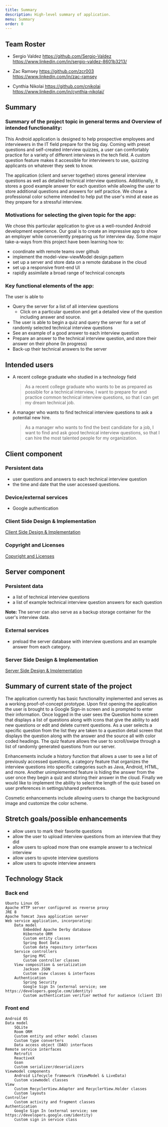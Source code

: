 ```yaml
---
title: Summary
description: High-level summary of application.
menu: Summary
order: 0
---
```


## Team Roster

* Sergio Valdez
<https://github.com/Sergio-Valdez>
<https://www.linkedin.com/in/sergio-valdez-8601b3213/>

* Zac Ramsey
  <https://github.com/zcr003>
  <https://www.linkedin.com/in/zac-ramsey>  

* Cynthia Nikolai
  <https://github.com/cnikolai>
  <https://www.linkedin.com/in/cynthia-nikolai/>

## Summary

### Summary of the project topic in general terms and Overview of intended functionality:
This Android application is designed to help prospective employees and interviewers in the IT field prepare for the big day. Coming with preset questions and self-created interview quizzes, a user can comfortably practice for a variety of different interviews in the tech field. A custom question feature makes it accessible for interviewers to use, quizzing applicants on whatever they seek to know. 

The application (client and server together) stores general interview questions as well as detailed technical interview questions. Additionally, it stores a good example answer for each question while allowing the user to store additional questions and answers for self practice. We chose a professional color scheme intended to help put the user's mind at ease as they prepare for a stressful interview.

### Motivations for selecting the given topic for the app:
We chose this particular application to give us a well-rounded Android development experience. Our goal is to create an impressive app to show an employer while conveniently preparing us for interview day. Some major take-a-ways from this project have been learning how to: 
* coordinate with remote teams over github 
* implement the model-view-viewModel design pattern
* set up a server and store data on a remote database in the cloud 
* set up a responsive front-end UI
* rapidly assimilate a broad range of technical concepts


### Key functional elements of the app:
 The user is able to 
* Query the server for a list of all interview questions
  * Click on a particular question and get a detailed view of the question including answer and source.
* The user is able to begin a quiz and query the server for a set of randomly selected technical interview questions
* See an example of a good answer to each interview question
* Prepare an answer to the technical interview question, and store their answer on their phone (In progress)
* Back-up their technical answers to the server

## Intended users

* A recent college graduate who studied in a technology field

    > As a recent college graduate who wants to be as prepared as possible for a technical interview, I want to prepare for and practice common technical interview questions, so that I can get my dream technical job.

* A manager who wants to find technical interview questions to ask a potential new hire.

    > As a manager who wants to find the best candidate for a job, I want to find and ask good technical interview questions, so that I can hire the most talented people for my organization.

## Client component


### Persistent data

* user questions and answers to each technical interview question
* the time and date that the user accessed questions.   

### Device/external services

* Google authentication

### Client Side Design & Implementation

[Client Side Design & Implementation](client-implementation.md)

### Copyright and Licenses

[Copyright and Licenses](notice.md)


## Server component


### Persistent data

* a list of technical interview questions
* a list of example technical interview question answers for each question

**Note:**
The server can also serve as a backup storage container for the user's interview data. 

### External services
 
* preload the server database with interview questions and an example answer from each category.

### Server Side Design & Implementation

[Server Side Design & Implementation](server-implementation.md)


## Summary of current state of the project

The application currently has basic functionality implemented and serves as a working proof-of-concept prototype. Upon first opening the application the user is brought to a Google Sign-in screen and is prompted to enter their information. Once logged in the user sees the Question home screen that displays a list of questions along with icons that give the ability to add new questions or edit and delete current questions. As a user selects a specific question from the list they are taken to a question detail screen that displays the question along with the answer and the source all with color coded headings. The quiz feature allows the user to scroll/swipe through a list of randomly generated questions from our server. 

Enhancements include a history function that allows a user to see a list of previously accessed questions, a category feature that organizes the interview questions into specific categories such as Java, Android, HTML, and more. Another unimplemented feature is hiding the answer from the user once they begin a quiz and storing their answer in the cloud. Finally we would like to implement the ability to select the length of the quiz based on user preferences in settings/shared preferences.

Cosmetic enhancements include allowing users to change the background image and customize the color scheme.


## Stretch goals/possible enhancements 

* allow users to mark their favorite questions
* allow the user to upload interview questions from an interview that they did
* allow users to upload more than one example answer to a technical interview
* allow users to upvote interview questions 
* allow users to upvote interview answers

## Technology Stack

### Back end

    Ubuntu Linux OS
    Apache HTTP server configured as reverse proxy
    JRE 8
    Apache Tomcat Java application server
    Web service application, incorporating:
        Data model
            Embedded Apache Derby database
            Hibernate ORM
            Custom entity classes
            Spring Boot Data
            Custom data repository interfaces
        Service controllers
            Spring MVC
            Custom controller classes
        View composition & serialization
            Jackson JSON
            Custom view classes & interfaces
        Authentication
            Spring Security
            Google Sign In (external service; see https://developers.google.com/identity)
            Custom authentication verifier method for audience (client ID)

### Front end

    Android OS
    Data model
        SQLite
        Room ORM
        Custom entity and other model classes
        Custom type converters
        Data access object (DAO) interfaces
    Remote service interfaces
        Retrofit
        ReactiveX
        Gson
        Custom serializer/deserializers
    Viewmodel components
        Android Lifecycle framework (ViewModel & LiveData)
        Custom viewmodel classes
    View
        Custom RecyclerView.Adapter and RecyclerView.Holder classes
        Custom layouts
    Controller
        Custom activity and fragment classes
    Authentication
        Google Sign In (external service; see https://developers.google.com/identity)
        Custom sign in service class

